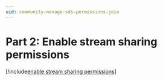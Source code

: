 ```yaml
---
uid: community-manage-sds-permissions-join
---
```


# Part 2: Enable stream sharing permissions

[!include[enable stream sharing permissions](includes/enable-stream-sharing-permissions.md)]
